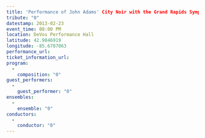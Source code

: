 ```yaml
---
title: 'Performance of John Adams' City Noir with the Grand Rapids Symphony'
tribute: "0"
datestamp: 2013-02-23
event_time: 08:00 PM
location: DeVos Performance Hall
latitude: 42.9846919
longitude: -85.6707063
performance_url: 
ticket_information_url: 
program: 
  -
    composition: "0"
guest_performers: 
  -
    guest_performer: "0"
ensembles: 
  -
    ensemble: "0"
conductors: 
  -
    conductor: "0"
---
```

